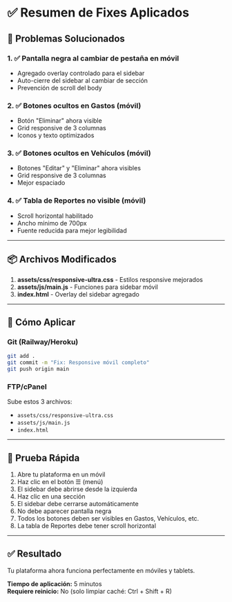 # ✅ Resumen de Fixes Aplicados

## 🎯 Problemas Solucionados

### 1. ✅ Pantalla negra al cambiar de pestaña en móvil
- Agregado overlay controlado para el sidebar
- Auto-cierre del sidebar al cambiar de sección
- Prevención de scroll del body

### 2. ✅ Botones ocultos en Gastos (móvil)
- Botón "Eliminar" ahora visible
- Grid responsive de 3 columnas
- Iconos y texto optimizados

### 3. ✅ Botones ocultos en Vehículos (móvil)
- Botones "Editar" y "Eliminar" ahora visibles
- Grid responsive de 3 columnas
- Mejor espaciado

### 4. ✅ Tabla de Reportes no visible (móvil)
- Scroll horizontal habilitado
- Ancho mínimo de 700px
- Fuente reducida para mejor legibilidad

---

## 📦 Archivos Modificados

1. **assets/css/responsive-ultra.css** - Estilos responsive mejorados
2. **assets/js/main.js** - Funciones para sidebar móvil
3. **index.html** - Overlay del sidebar agregado

---

## 🚀 Cómo Aplicar

### Git (Railway/Heroku)
```bash
git add .
git commit -m "Fix: Responsive móvil completo"
git push origin main
```

### FTP/cPanel
Sube estos 3 archivos:
- `assets/css/responsive-ultra.css`
- `assets/js/main.js`
- `index.html`

---

## 🧪 Prueba Rápida

1. Abre tu plataforma en un móvil
2. Haz clic en el botón ☰ (menú)
3. El sidebar debe abrirse desde la izquierda
4. Haz clic en una sección
5. El sidebar debe cerrarse automáticamente
6. No debe aparecer pantalla negra
7. Todos los botones deben ser visibles en Gastos, Vehículos, etc.
8. La tabla de Reportes debe tener scroll horizontal

---

## ✅ Resultado

Tu plataforma ahora funciona perfectamente en móviles y tablets.

**Tiempo de aplicación:** 5 minutos  
**Requiere reinicio:** No (solo limpiar caché: Ctrl + Shift + R)
